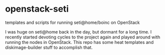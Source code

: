 openstack-seti
==============

templates and scripts for running seti@home/boinc on OpenStack

I was huge on seti@home back in the day, but dormant for a long time. I recently started devoting cycles to the project again and played around with running the nodes in OpenStack. This repo has some heat templates and diskimage-builder stuff to accomplish that.

